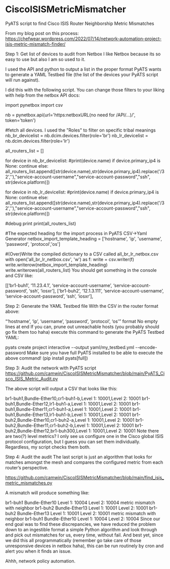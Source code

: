 # CiscoISISMetricMismatcher
PyATS script to find Cisco ISIS Router Neighborship Metric Mismatches 

From my blog post on this process: https://chefwear.wordpress.com/2022/07/14/network-automation-project-isis-metric-mismatch-finder/

Step 1: Get list of devices to audit from Netbox
I like Netbox because its so easy to use but also I am so used to it.

I used the API and python to output a list in the proper format PyATS wants to generate a YAML Testbed file (the list of the devices your PyATS script will run against).

I did this with the following script. You can change those filters to your liking with help from the netbox API docs:

import pynetbox
import csv

nb = pynetbox.api(url='https:netboxURL(no need for /API/...)/', token='token')

#fetch all devices. I used the "Roles" to filter on specific tribal meanings
nb_br_devicelist = nb.dcim.devices.filter(role='br')
nb_lr_devicelist = nb.dcim.devices.filter(role='lr')

all_routers_list = []

for device in nb_br_devicelist:
    #print(device.name)
    if device.primary_ip4 is None:
        continue
    else:
        all_routers_list.append([str(device.name),str(device.primary_ip4).replace('/32',''),"service-account-username","service-account-password","ssh", str(device.platform)])

for device in nb_lr_devicelist:
    #print(device.name)
    if device.primary_ip4 is None:
        continue
    else:
        all_routers_list.append([str(device.name),str(device.primary_ip4).replace('/32',''),"service-account-username","service-account-password","ssh", str(device.platform)])

#debug print
print(all_routers_list)


#The expected heading for the import process in PyATS CSV->Yaml Generator 
netbox_import_template_heading = ['hostname', 'ip', 'username', 'password', 'protocol','os']

#(Over)Write the compiled dictionary to a CSV called all_br_lr_netbox.csv 
with open('all_br_lr_netbox.csv', 'w') as f: 
    write = csv.writer(f) 
    write.writerow(netbox_import_template_heading) 
    write.writerows(all_routers_list)
You should get something in the console and CSV like:

[[‘br1-buh1’, ‘11.23.4.1’, ‘service-account-username’, ‘service-account-password’, ‘ssh’, ‘iosxr’], [‘br1-buh2’, ‘12.1.3.111’, ‘service-account-username’, ‘service-account-password’, ‘ssh’, ‘iosxr’],

Step 2: Generate the YAML Testbed file
With the CSV in the router format above:

“‘hostname’, ‘ip’, ‘username’, ‘password’, ‘protocol’, ‘os'” format
No empty lines at end
If you can, prune out unreachable hosts (you probably should go fix them too haha)
execute this command to generate the PyATS Testbed YAML:

pyats create project interactive --output yaml/my_testbed.yml --encode-password
Make sure you have full PyATS installed to be able to execute the above command! (pip install pyats[full])

Step 3: Audit the network with PyATS script
https://github.com/camwin/CiscoISISMetricMismatcher/blob/main/PyATS_Cisco_ISIS_Metric_Audit.py

The above script will output a CSV that looks like this:

br1-buh1,Bundle-Ether10,cr1-buh1-b,Level 1: 10001,Level 2: 10001
br1-buh1,Bundle-Ether12,lr1-buh1-a,Level 1: 10001,Level 2: 10001
br1-buh1,Bundle-Ether11,cr1-buh1-a,Level 1: 10001,Level 2: 10001
br1-buh1,Bundle-Ether13,lr1-buh1-b,Level 1: 10001,Level 2: 10001
br1-buh2,Bundle-Ether10,cr1-buh2-a,Level 1: 10001,Level 2: 10001
br1-buh2,Bundle-Ether11,cr1-buh2-b,Level 1: 10001,Level 2: 10001
br1-buh2,Bundle-Ether12,br1-buh300,Level 1: 10001,Level 2: 10001
Note there are two(?) level metrics? I only see us configure one in the Cisco global ISIS protocol configuration, but I guess you can set them individually. Regardless, my script checks them both.

Step 4: Audit the audit
The last script is just an algorithm that looks for matches amongst the mesh and compares the configured metric from each router’s perspective.

https://github.com/camwin/CiscoISISMetricMismatcher/blob/main/find_isis_metric_mismatches.py

A mismatch will produce something like:

br1-buh1 Bundle-Ether10 Level 1: 10004 Level 2: 10004 metric mismatch with neighbor br1-buh2 Bundle-Ether13 Level 1: 10001 Level 2: 10001
br1-buh2 Bundle-Ether13 Level 1: 10001 Level 2: 10001 metric mismatch with neighbor br1-buh1 Bundle-Ether10 Level 1: 10004 Level 2: 10004
Since our end goal was to find these discrepancies, we have reduced the problem down to an ingestible format a simple Python algorithm and look through and pick out mismatches for us, every time, without fail. And best yet, since we did this all programmatically (remember go take care of those unresponsive devices in netbox haha), this can be run routinely by cron and alert you when it finds an issue.

Ahhh, network policy automation.
